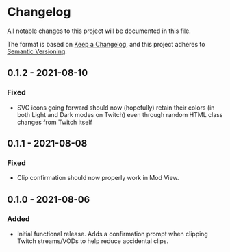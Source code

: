 # Changelog
All notable changes to this project will be documented in this file.

The format is based on [Keep a Changelog](https://keepachangelog.com/en/1.0.0/),
and this project adheres to [Semantic Versioning](https://semver.org/spec/v2.0.0.html).

## 0.1.2 - 2021-08-10
### Fixed
- SVG icons going forward should now (hopefully) retain their colors (in both Light and Dark modes on Twitch) even through random HTML class changes from Twitch itself

## 0.1.1 - 2021-08-08
### Fixed
- Clip confirmation should now properly work in Mod View.

## 0.1.0 - 2021-08-06
### Added
- Initial functional release. Adds a confirmation prompt when clipping Twitch streams/VODs to help reduce accidental clips.
